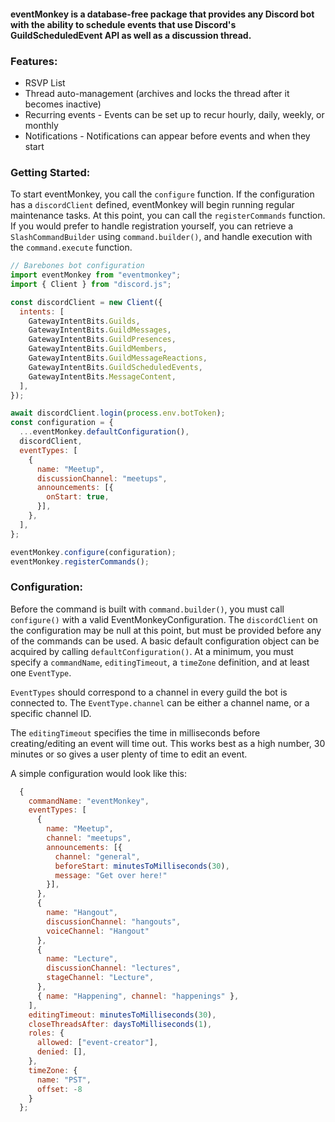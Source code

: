 #### eventMonkey is a database-free package that provides any Discord bot with the ability to schedule events that use Discord's GuildScheduledEvent API as well as a discussion thread.

### Features:

- RSVP List
- Thread auto-management (archives and locks the thread after it becomes inactive)
- Recurring events - Events can be set up to recur hourly, daily, weekly, or monthly
- Notifications - Notifications can appear before events and when they start

### Getting Started:

To start eventMonkey, you call the `configure` function. If the configuration has a `discordClient` defined, eventMonkey will begin running regular maintenance tasks. At this point, you can call the `registerCommands` function. If you would prefer to handle registration yourself, you can retrieve a `SlashCommandBuilder` using `command.builder()`, and handle execution with the `command.execute` function.

```js
// Barebones bot configuration
import eventMonkey from "eventmonkey";
import { Client } from "discord.js";

const discordClient = new Client({
  intents: [
    GatewayIntentBits.Guilds,
    GatewayIntentBits.GuildMessages,
    GatewayIntentBits.GuildPresences,
    GatewayIntentBits.GuildMembers,
    GatewayIntentBits.GuildMessageReactions,
    GatewayIntentBits.GuildScheduledEvents,
    GatewayIntentBits.MessageContent,
  ],
});

await discordClient.login(process.env.botToken);
const configuration = {
  ...eventMonkey.defaultConfiguration(),
  discordClient,
  eventTypes: [
    {
      name: "Meetup",
      discussionChannel: "meetups",
      announcements: [{
        onStart: true,
      }],
    },
  ],
};

eventMonkey.configure(configuration);
eventMonkey.registerCommands();
```

### Configuration:

Before the command is built with `command.builder()`, you must call `configure()` with a valid EventMonkeyConfiguration. The `discordClient` on the configuration may be null at this point, but must be provided before any of the commands can be used. A basic default configuration object can be acquired by calling `defaultConfiguration()`. At a minimum, you must specify a `commandName`, `editingTimeout`, a `timeZone` definition, and at least one `EventType`.

`EventTypes` should correspond to a channel in every guild the bot is connected to. The `EventType.channel` can be either a channel name, or a specific channel ID.

The `editingTimeout` specifies the time in milliseconds before creating/editing an event will time out. This works best as a high number, 30 minutes or so gives a user plenty of time to edit an event.

A simple configuration would look like this:

```js
  {
    commandName: "eventMonkey",
    eventTypes: [
      {
        name: "Meetup",
        channel: "meetups",
        announcements: [{
          channel: "general",
          beforeStart: minutesToMilliseconds(30),
          message: "Get over here!"
        }],
      },
      {
        name: "Hangout",
        discussionChannel: "hangouts",
        voiceChannel: "Hangout"
      },
      {
        name: "Lecture",
        discussionChannel: "lectures",
        stageChannel: "Lecture",
      },
      { name: "Happening", channel: "happenings" },
    ],
    editingTimeout: minutesToMilliseconds(30),
    closeThreadsAfter: daysToMilliseconds(1),
    roles: {
      allowed: ["event-creator"],
      denied: [],
    },
    timeZone: {
      name: "PST",
      offset: -8
    }
  };
```
